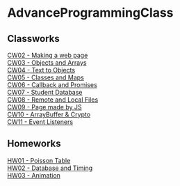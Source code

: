 # AdvanceProgrammingClass

## Classworks

<a href="https://mertagcakoyun.github.io/AdvancedProgrammingClass/ClassWorks/CW02/CountingNew.html"> CW02 - Making a web page </a> <br/>
<a href="https://mertagcakoyun.github.io/AdvancedProgrammingClass/ClassWorks/CW03/chap4.html"> CW03 - Objects and Arrays</a> <br/>
<a href="https://mertagcakoyun.github.io/AdvancedProgrammingClass/ClassWorks/CW04/index.html"> CW04 - Text to Objects </a> <br/>
<a href="https://mertagcakoyun.github.io/AdvancedProgrammingClass/ClassWorks/CW05/CW05.html"> CW05 - Classes and Maps </a> <br/>
<a href="https://mertagcakoyun.github.io/AdvancedProgrammingClass/ClassWorks/CW06/CW06.html"> CW06 - Callback and Promises </a> <br/>
<a href="https://mertagcakoyun.github.io/AdvancedProgrammingClass/ClassWorks/CW07/CW07.html"> CW07 - Student Database </a> <br/>
<a href="https://mertagcakoyun.github.io/AdvancedProgrammingClass/ClassWorks/CW08/CW08.html"> CW08 - Remote and Local Files </a> <br/>
<a href="https://mertagcakoyun.github.io/AdvancedProgrammingClass/ClassWorks/CW09/CW09.html"> CW09 - Page made by JS </a> <br/>
<a href="https://mertagcakoyun.github.io/AdvancedProgrammingClass/ClassWorks/CW10/CW10.html"> CW10 - ArrayBuffer & Crypto </a> <br/>
<a href="https://mertagcakoyun.github.io/AdvancedProgrammingClass/ClassWorks/CW11/CW11.html"> CW11 - Event Listeners </a> <br/>


## Homeworks
<a href="https://mertagcakoyun.github.io/AdvancedProgrammingClass/Homeworks/HW01/HW01.html"> HW01 - Poisson Table </a> <br/>
<a href="https://mertagcakoyun.github.io/AdvancedProgrammingClass/Homeworks/HW02/HW02.html"> HW02 - Database and Timing </a> <br/>
<a href="https://mertagcakoyun.github.io/AdvancedProgrammingClass/Homeworks/HW03/HW03.html"> HW03 - Animation </a> <br/>
